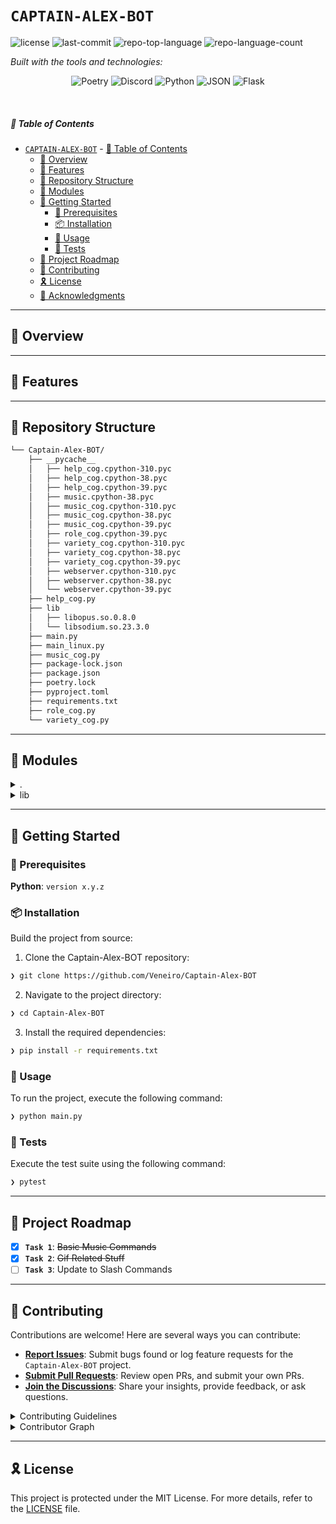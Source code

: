 # `CAPTAIN-ALEX-BOT`

<p align="left">
	<img src="https://img.shields.io/github/license/Veneiro/Captain-Alex-BOT?style=flat&logo=opensourceinitiative&logoColor=white&color=ffe000" alt="license">
	<img src="https://img.shields.io/github/last-commit/Veneiro/Captain-Alex-BOT?style=flat&logo=git&logoColor=white&color=ffe000" alt="last-commit">
	<img src="https://img.shields.io/github/languages/top/Veneiro/Captain-Alex-BOT?style=flat&color=ffe000" alt="repo-top-language">
	<img src="https://img.shields.io/github/languages/count/Veneiro/Captain-Alex-BOT?style=flat&color=ffe000" alt="repo-language-count">
</p>
<p align="left">
		<em>Built with the tools and technologies:</em>
</p>
<p align="center">
	<img src="https://img.shields.io/badge/Poetry-60A5FA.svg?style=flat&logo=Poetry&logoColor=white" alt="Poetry">
	<img src="https://img.shields.io/badge/Discord-5865F2.svg?style=flat&logo=Discord&logoColor=white" alt="Discord">
	<img src="https://img.shields.io/badge/Python-3776AB.svg?style=flat&logo=Python&logoColor=white" alt="Python">
	<img src="https://img.shields.io/badge/JSON-000000.svg?style=flat&logo=JSON&logoColor=white" alt="JSON">
	<img src="https://img.shields.io/badge/Flask-000000.svg?style=flat&logo=Flask&logoColor=white" alt="Flask">
</p>

<br>

##### 🔗 Table of Contents

- [`CAPTAIN-ALEX-BOT`](#captain-alex-bot)
        - [🔗 Table of Contents](#-table-of-contents)
  - [📍 Overview](#-overview)
  - [👾 Features](#-features)
  - [📂 Repository Structure](#-repository-structure)
  - [🧩 Modules](#-modules)
  - [🚀 Getting Started](#-getting-started)
    - [🔖 Prerequisites](#-prerequisites)
    - [📦 Installation](#-installation)
    - [🤖 Usage](#-usage)
    - [🧪 Tests](#-tests)
  - [📌 Project Roadmap](#-project-roadmap)
  - [🤝 Contributing](#-contributing)
  - [🎗 License](#-license)
  - [🙌 Acknowledgments](#-acknowledgments)

---

## 📍 Overview

<code></code>

---

## 👾 Features

<code></code>

---

## 📂 Repository Structure

```sh
└── Captain-Alex-BOT/
    ├── __pycache__
    │   ├── help_cog.cpython-310.pyc
    │   ├── help_cog.cpython-38.pyc
    │   ├── help_cog.cpython-39.pyc
    │   ├── music.cpython-38.pyc
    │   ├── music_cog.cpython-310.pyc
    │   ├── music_cog.cpython-38.pyc
    │   ├── music_cog.cpython-39.pyc
    │   ├── role_cog.cpython-39.pyc
    │   ├── variety_cog.cpython-310.pyc
    │   ├── variety_cog.cpython-38.pyc
    │   ├── variety_cog.cpython-39.pyc
    │   ├── webserver.cpython-310.pyc
    │   ├── webserver.cpython-38.pyc
    │   └── webserver.cpython-39.pyc
    ├── help_cog.py
    ├── lib
    │   ├── libopus.so.0.8.0
    │   └── libsodium.so.23.3.0
    ├── main.py
    ├── main_linux.py
    ├── music_cog.py
    ├── package-lock.json
    ├── package.json
    ├── poetry.lock
    ├── pyproject.toml
    ├── requirements.txt
    ├── role_cog.py
    └── variety_cog.py
```

---

## 🧩 Modules

<details closed><summary>.</summary>

| File | Summary |
| --- | --- |
| [package-lock.json](https://github.com/Veneiro/Captain-Alex-BOT/blob/main/package-lock.json) | <code>❯ REPLACE-ME</code> |
| [help_cog.py](https://github.com/Veneiro/Captain-Alex-BOT/blob/main/help_cog.py) | <code>❯ REPLACE-ME</code> |
| [music_cog.py](https://github.com/Veneiro/Captain-Alex-BOT/blob/main/music_cog.py) | <code>❯ REPLACE-ME</code> |
| [variety_cog.py](https://github.com/Veneiro/Captain-Alex-BOT/blob/main/variety_cog.py) | <code>❯ REPLACE-ME</code> |
| [main.py](https://github.com/Veneiro/Captain-Alex-BOT/blob/main/main.py) | <code>❯ REPLACE-ME</code> |
| [poetry.lock](https://github.com/Veneiro/Captain-Alex-BOT/blob/main/poetry.lock) | <code>❯ REPLACE-ME</code> |
| [requirements.txt](https://github.com/Veneiro/Captain-Alex-BOT/blob/main/requirements.txt) | <code>❯ REPLACE-ME</code> |
| [pyproject.toml](https://github.com/Veneiro/Captain-Alex-BOT/blob/main/pyproject.toml) | <code>❯ REPLACE-ME</code> |
| [package.json](https://github.com/Veneiro/Captain-Alex-BOT/blob/main/package.json) | <code>❯ REPLACE-ME</code> |
| [role_cog.py](https://github.com/Veneiro/Captain-Alex-BOT/blob/main/role_cog.py) | <code>❯ REPLACE-ME</code> |
| [main_linux.py](https://github.com/Veneiro/Captain-Alex-BOT/blob/main/main_linux.py) | <code>❯ REPLACE-ME</code> |

</details>

<details closed><summary>lib</summary>

| File | Summary |
| --- | --- |
| [libopus.so.0.8.0](https://github.com/Veneiro/Captain-Alex-BOT/blob/main/lib/libopus.so.0.8.0) | <code>❯ REPLACE-ME</code> |
| [libsodium.so.23.3.0](https://github.com/Veneiro/Captain-Alex-BOT/blob/main/lib/libsodium.so.23.3.0) | <code>❯ REPLACE-ME</code> |

</details>

---

## 🚀 Getting Started

### 🔖 Prerequisites

**Python**: `version x.y.z`

### 📦 Installation

Build the project from source:

1. Clone the Captain-Alex-BOT repository:
```sh
❯ git clone https://github.com/Veneiro/Captain-Alex-BOT
```

2. Navigate to the project directory:
```sh
❯ cd Captain-Alex-BOT
```

3. Install the required dependencies:
```sh
❯ pip install -r requirements.txt
```

### 🤖 Usage

To run the project, execute the following command:

```sh
❯ python main.py
```

### 🧪 Tests

Execute the test suite using the following command:

```sh
❯ pytest
```

---

## 📌 Project Roadmap

- [X] **`Task 1`**: <strike>Basic Music Commands</strike>
- [X] **`Task 2`**: <strike>Gif Related Stuff</strike>
- [ ] **`Task 3`**: Update to Slash Commands

---

## 🤝 Contributing

Contributions are welcome! Here are several ways you can contribute:

- **[Report Issues](https://github.com/Veneiro/Captain-Alex-BOT/issues)**: Submit bugs found or log feature requests for the `Captain-Alex-BOT` project.
- **[Submit Pull Requests](https://github.com/Veneiro/Captain-Alex-BOT/blob/main/CONTRIBUTING.md)**: Review open PRs, and submit your own PRs.
- **[Join the Discussions](https://github.com/Veneiro/Captain-Alex-BOT/discussions)**: Share your insights, provide feedback, or ask questions.

<details closed>
<summary>Contributing Guidelines</summary>

1. **Fork the Repository**: Start by forking the project repository to your github account.
2. **Clone Locally**: Clone the forked repository to your local machine using a git client.
   ```sh
   git clone https://github.com/Veneiro/Captain-Alex-BOT
   ```
3. **Create a New Branch**: Always work on a new branch, giving it a descriptive name.
   ```sh
   git checkout -b new-feature-x
   ```
4. **Make Your Changes**: Develop and test your changes locally.
5. **Commit Your Changes**: Commit with a clear message describing your updates.
   ```sh
   git commit -m 'Implemented new feature x.'
   ```
6. **Push to github**: Push the changes to your forked repository.
   ```sh
   git push origin new-feature-x
   ```
7. **Submit a Pull Request**: Create a PR against the original project repository. Clearly describe the changes and their motivations.
8. **Review**: Once your PR is reviewed and approved, it will be merged into the main branch. Congratulations on your contribution!
</details>

<details closed>
<summary>Contributor Graph</summary>
<br>
<p align="left">
   <a href="https://github.com{/Veneiro/Captain-Alex-BOT/}graphs/contributors">
      <img src="https://contrib.rocks/image?repo=Veneiro/Captain-Alex-BOT">
   </a>
</p>
</details>

---

## 🎗 License

This project is protected under the MIT License. For more details, refer to the [LICENSE](https://choosealicense.com/licenses/mit/) file.
